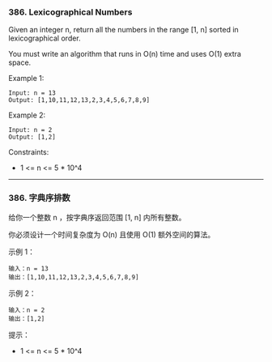 ### 386. Lexicographical Numbers
Given an integer n, return all the numbers in the range [1, n] sorted in lexicographical order.

You must write an algorithm that runs in O(n) time and uses O(1) extra space. 

 

Example 1:

	Input: n = 13
	Output: [1,10,11,12,13,2,3,4,5,6,7,8,9]

Example 2:

	Input: n = 2
	Output: [1,2]

 

Constraints:

* 1 <= n <= 5 * 10^4

----

### 386. 字典序排数
给你一个整数 n ，按字典序返回范围 [1, n] 内所有整数。

你必须设计一个时间复杂度为 O(n) 且使用 O(1) 额外空间的算法。

 

示例 1：

	输入：n = 13
	输出：[1,10,11,12,13,2,3,4,5,6,7,8,9]

示例 2：

	输入：n = 2
	输出：[1,2]

 

提示：

* 1 <= n <= 5 * 10^4

